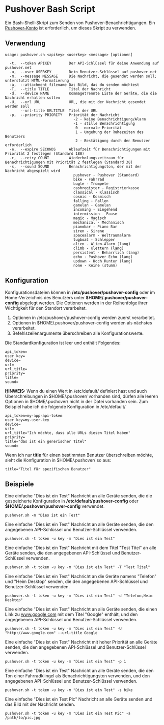 # Pushover Bash Script
Ein Bash-Shell-Skript zum Senden von Pushover-Benachrichtigungen. Ein [Pushover-Konto](https://pushover.net/) ist erforderlich, um dieses Skript zu verwenden.

## Verwendung

```
usage: pushover.sh <apikey> <userkey> <message> [optionen]

  -t,  --token APIKEY        Der API-Schlüssel für deine Anwendung auf pushover.net
  -u,  --user USERKEY        Dein Benutzer-Schlüssel auf pushover.net
  -m,  --message MESSAGE     Die Nachricht, die gesendet werden soll; unterstützt HTML-Formatierung
  -a,  --attachment filename Das Bild, das du senden möchtest
  -T,  --title TITLE         Titel der Nachricht
  -d,  --device NAME         Kommagetrennte Liste der Geräte, die die Nachricht erhalten sollen
  -U,  --url URL             URL, die mit der Nachricht gesendet werden soll
       --url-title URLTITLE  Titel der URL
  -p,  --priority PRIORITY   Priorität der Nachricht
                               -2 - keine Benachrichtigung/Alarm
                               -1 - stille Benachrichtigung
                                0 - normale Priorität
                                1 - Umgehung der Ruhezeiten des Benutzers
                                2 - Bestätigung durch den Benutzer erforderlich
  -e,  --expire SECONDS      Ablaufzeit für Benachrichtigungen mit Priorität 2 festlegen (Standard 180)
  -r,  --retry COUNT         Wiederholungszeitraum für Benachrichtigungen mit Priorität 2 festlegen (Standard 30)
  -s,  --sound SOUND         Benachrichtigungston, der mit der Nachricht abgespielt wird
                               pushover - Pushover (Standard)
                               bike - Fahrrad
                               bugle - Trompete
                               cashregister - Registrierkasse
                               classical - Klassisch
                               cosmic - Kosmisch
                               falling - Fallen
                               gamelan - Gamelan
                               incoming - Eingehend
                               intermission - Pause
                               magic - Magisch
                               mechanical - Mechanisch
                               pianobar - Piano Bar
                               siren - Sirene
                               spacealarm - Weltraumalarm
                               tugboat - Schlepper
                               alien - Alien-Alarm (lang)
                               climb - Klettern (lang)
                               persistent - Beharrlich (lang)
                               echo - Pushover Echo (lang)
                               updown - Hoch Runter (lang)
                               none - Keine (stumm)
```

## Konfiguration
Konfigurationsdateien können in **/etc/pushover/pushover-config** oder im Home-Verzeichnis des Benutzers unter **$HOME/.pushover/pushover-config** abgelegt werden. Die Optionen werden in der Reihenfolge ihrer Wichtigkeit für den Standort verarbeitet.

1) Optionen in /etc/pushover/pushover-config werden zuerst verarbeitet.
2) Optionen in $HOME/.pushover/pushover-config werden als nächstes verarbeitet.
3) Befehlszeilenargumente überschreiben alle Konfigurationswerte.

Die Standardkonfiguration ist leer und enthält Folgendes:

```
api_token=
user_key=
device=
url=
url_title=
priority=
title=
sound=
```

**HINWEIS:** Wenn du einen Wert in /etc/default/ definiert hast und auch Überschreibungen in $HOME/.pushover/ vorhanden sind, dürfen alle leeren Optionen in $HOME/.pushover/ nicht in der Datei vorhanden sein. Zum Beispiel habe ich die folgende Konfiguration in /etc/default/

```
api_token=my-app-api-token
user_key=my-user-key
device=
url=
url_title="Ich möchte, dass alle URLs diesen Titel haben"
priority=
title="das ist ein generischer Titel"
sound=
```

Wenn ich nur **title** für einen bestimmten Benutzer überschreiben möchte, sieht die Konfiguration in $HOME/.pushover/ so aus:

```
title="Titel für spezifischen Benutzer"
```

## Beispiele
Eine einfache "Dies ist ein Test" Nachricht an alle Geräte senden, die die gespeicherte Konfiguration in **/etc/default/pushover-config** oder **$HOME/.pushover/pushover-config** verwendet.

```
pushover.sh -m "Dies ist ein Test"
```

Eine einfache "Dies ist ein Test" Nachricht an alle Geräte senden, die den angegebenen API-Schlüssel und Benutzer-Schlüssel verwenden.

```
pushover.sh -t token -u key -m "Dies ist ein Test"
```

Eine einfache "Dies ist ein Test" Nachricht mit dem Titel "Test Titel" an alle Geräte senden, die den angegebenen API-Schlüssel und Benutzer-Schlüssel verwenden.

```
pushover.sh -t token -u key -m "Dies ist ein Test" -T "Test Titel"
```

Eine einfache "Dies ist ein Test" Nachricht an die Geräte namens "Telefon" und "Heim Desktop" senden, die den angegebenen API-Schlüssel und Benutzer-Schlüssel verwenden.

```
pushover.sh -t token -u key -m "Dies ist ein Test" -d "Telefon,Heim Desktop"
```

Eine einfache "Dies ist ein Test" Nachricht an alle Geräte senden, die einen Link zu www.google.com mit dem Titel "Google" enthält, und den angegebenen API-Schlüssel und Benutzer-Schlüssel verwenden.

```
pushover.sh -t token -u key -m "Dies ist ein Test" -U "http://www.google.com" --url-title Google
```

Eine einfache "Dies ist ein Test" Nachricht mit hoher Priorität an alle Geräte senden, die den angegebenen API-Schlüssel und Benutzer-Schlüssel verwenden.

```
pushover.sh -t token -u key -m "Dies ist ein Test" -p 1
```

Eine einfache "Dies ist ein Test" Nachricht an alle Geräte senden, die den Ton einer Fahrradklingel als Benachrichtigungston verwenden, und den angegebenen API-Schlüssel und Benutzer-Schlüssel verwenden.

```
pushover.sh -t token -u key -m "Dies ist ein Test" -s bike
```

Eine einfache "Dies ist ein Test Pic" Nachricht an alle Geräte senden und das Bild mit der Nachricht senden.

```
pushover.sh -t token -u key -m "Dies ist ein Test Pic" -a /path/to/pic.jpg
```
